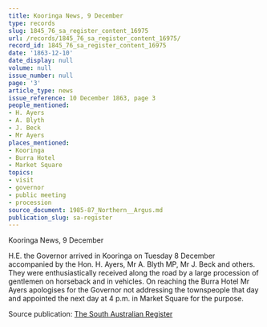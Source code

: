 ```yaml
---
title: Kooringa News, 9 December
type: records
slug: 1845_76_sa_register_content_16975
url: /records/1845_76_sa_register_content_16975/
record_id: 1845_76_sa_register_content_16975
date: '1863-12-10'
date_display: null
volume: null
issue_number: null
page: '3'
article_type: news
issue_reference: 10 December 1863, page 3
people_mentioned:
- H. Ayers
- A. Blyth
- J. Beck
- Mr Ayers
places_mentioned:
- Kooringa
- Burra Hotel
- Market Square
topics:
- visit
- governor
- public meeting
- procession
source_document: 1985-87_Northern__Argus.md
publication_slug: sa-register
---
```


Kooringa News, 9 December

H.E. the Governor arrived in Kooringa on Tuesday 8 December accompanied by the Hon. H. Ayers, Mr A. Blyth MP, Mr J. Beck and others.  They were enthusiastically received along the road by a large procession of gentlemen on horseback and in vehicles.  On reaching the Burra Hotel Mr Ayers apologises for the Governor not addressing the townspeople that day and appointed the next day at 4 p.m. in Market Square for the purpose.

Source publication: [The South Australian Register](/publications/sa-register/)
